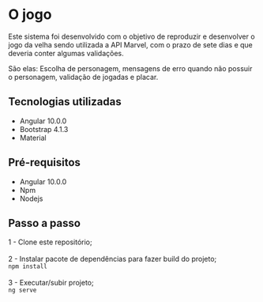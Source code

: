 # O jogo

Este sistema foi desenvolvido com o objetivo de reproduzir e desenvolver o jogo da velha sendo utilizada a API Marvel, com o prazo de sete dias e que deveria conter algumas validações. 

São elas: Escolha de personagem, mensagens de erro quando não possuir o personagem, validação de jogadas e placar.


## Tecnologias utilizadas
- Angular 10.0.0
- Bootstrap 4.1.3
- Material

## Pré-requisitos
- Angular 10.0.0
- Npm
- Nodejs

## Passo a passo

1 - Clone este repositório;
<br /> <br />
2 - Instalar pacote de dependências para fazer build do projeto;
<br /> `npm install`
<br /> <br />
3 - Executar/subir projeto;
<br /> `ng serve`
